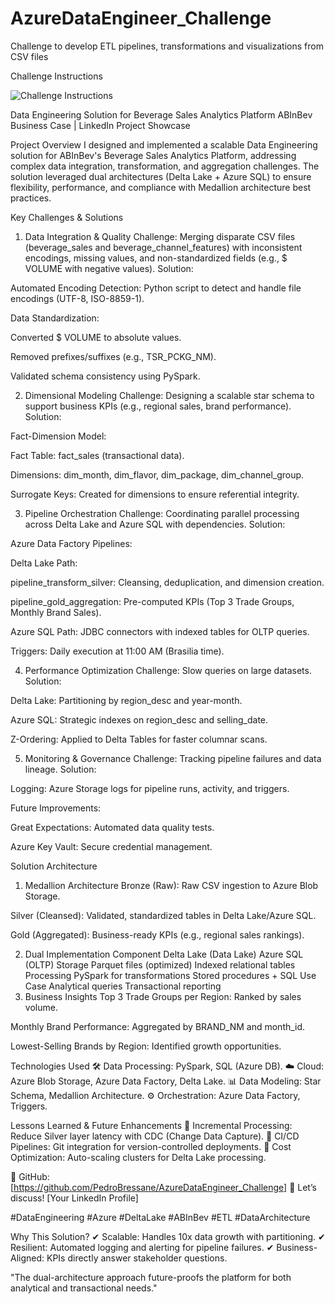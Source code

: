 # AzureDataEngineer_Challenge
Challenge to develop ETL pipelines, transformations and visualizations from CSV files

Challenge Instructions

![Challenge Instructions](https://github.com/user-attachments/assets/736fd5d4-eca9-471c-8cf3-b4838d26c7fc)

Data Engineering Solution for Beverage Sales Analytics Platform
ABInBev Business Case | LinkedIn Project Showcase

Project Overview
I designed and implemented a scalable Data Engineering solution for ABInBev's Beverage Sales Analytics Platform, addressing complex data integration, transformation, and aggregation challenges. The solution leveraged dual architectures (Delta Lake + Azure SQL) to ensure flexibility, performance, and compliance with Medallion architecture best practices.

Key Challenges & Solutions
1. Data Integration & Quality
Challenge: Merging disparate CSV files (beverage_sales and beverage_channel_features) with inconsistent encodings, missing values, and non-standardized fields (e.g., $ VOLUME with negative values).
Solution:

Automated Encoding Detection: Python script to detect and handle file encodings (UTF-8, ISO-8859-1).

Data Standardization:

Converted $ VOLUME to absolute values.

Removed prefixes/suffixes (e.g., TSR_PCKG_NM).

Validated schema consistency using PySpark.

2. Dimensional Modeling
Challenge: Designing a scalable star schema to support business KPIs (e.g., regional sales, brand performance).
Solution:

Fact-Dimension Model:

Fact Table: fact_sales (transactional data).

Dimensions: dim_month, dim_flavor, dim_package, dim_channel_group.

Surrogate Keys: Created for dimensions to ensure referential integrity.

3. Pipeline Orchestration
Challenge: Coordinating parallel processing across Delta Lake and Azure SQL with dependencies.
Solution:

Azure Data Factory Pipelines:

Delta Lake Path:

pipeline_transform_silver: Cleansing, deduplication, and dimension creation.

pipeline_gold_aggregation: Pre-computed KPIs (Top 3 Trade Groups, Monthly Brand Sales).

Azure SQL Path: JDBC connectors with indexed tables for OLTP queries.

Triggers: Daily execution at 11:00 AM (Brasilia time).

4. Performance Optimization
Challenge: Slow queries on large datasets.
Solution:

Delta Lake: Partitioning by region_desc and year-month.

Azure SQL: Strategic indexes on region_desc and selling_date.

Z-Ordering: Applied to Delta Tables for faster columnar scans.

5. Monitoring & Governance
Challenge: Tracking pipeline failures and data lineage.
Solution:

Logging: Azure Storage logs for pipeline runs, activity, and triggers.

Future Improvements:

Great Expectations: Automated data quality tests.

Azure Key Vault: Secure credential management.

Solution Architecture
1. Medallion Architecture
Bronze (Raw): Raw CSV ingestion to Azure Blob Storage.

Silver (Cleansed): Validated, standardized tables in Delta Lake/Azure SQL.

Gold (Aggregated): Business-ready KPIs (e.g., regional sales rankings).

2. Dual Implementation
Component	Delta Lake (Data Lake)	Azure SQL (OLTP)
Storage	Parquet files (optimized)	Indexed relational tables
Processing	PySpark for transformations	Stored procedures + SQL
Use Case	Analytical queries	Transactional reporting
3. Business Insights
Top 3 Trade Groups per Region: Ranked by sales volume.

Monthly Brand Performance: Aggregated by BRAND_NM and month_id.

Lowest-Selling Brands by Region: Identified growth opportunities.

Technologies Used
🛠 Data Processing: PySpark, SQL (Azure DB).
☁ Cloud: Azure Blob Storage, Azure Data Factory, Delta Lake.
📊 Data Modeling: Star Schema, Medallion Architecture.
⚙ Orchestration: Azure Data Factory, Triggers.

Lessons Learned & Future Enhancements
🔹 Incremental Processing: Reduce Silver layer latency with CDC (Change Data Capture).
🔹 CI/CD Pipelines: Git integration for version-controlled deployments.
🔹 Cost Optimization: Auto-scaling clusters for Delta Lake processing.

🔗 GitHub: [https://github.com/PedroBressane/AzureDataEngineer_Challenge]
📩 Let’s discuss! [Your LinkedIn Profile]

#DataEngineering #Azure #DeltaLake #ABInBev #ETL #DataArchitecture

Why This Solution?
✔ Scalable: Handles 10x data growth with partitioning.
✔ Resilient: Automated logging and alerting for pipeline failures.
✔ Business-Aligned: KPIs directly answer stakeholder questions.

"The dual-architecture approach future-proofs the platform for both analytical and transactional needs."
